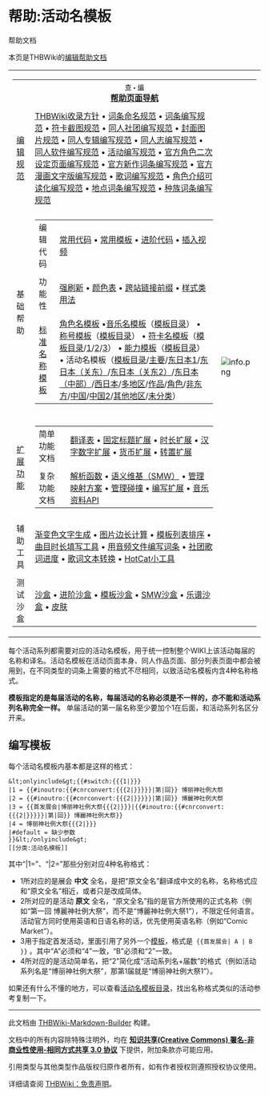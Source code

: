 # 帮助:活动名模板

<!-- source html: G:\repos\THBWiki-Markdown-Builder\THBWikiMarkdown\Temp\other\a\a4\ns12%3A%E6%B4%BB%E5%8A%A8%E5%90%8D%E6%A8%A1%E6%9D%BF.html -->

帮助文档

本页是THBWiki的[编辑帮助文档](./分类-帮助文档.md)

<table><tbody><tr><td><table cellspacing="0" class="nowraplinks mw-collapsible uncollapsed" style="width:100%;;;"><tbody><tr><th style=";" colspan="3" class="navbox-title"><div class="navbar"><div class="noprint plainlinksneverexpand" style="background-color:transparent; padding:0; font-weight:normal; font-size:80%; white-space:nowrap;"><a href="./模板-帮助页面导航.md" title="模板:帮助页面导航"><span style=";;border:none;" title="查看这个模板">查</span></a>&#160;<span style="font-size:80%;">•</span>&#160;<a href="/index.php?title=%E6%A8%A1%E6%9D%BF:%E5%B8%AE%E5%8A%A9%E9%A1%B5%E9%9D%A2%E5%AF%BC%E8%88%AA&amp;action=edit"><span style=";;border:none;" title="您可以编辑这个模板。请在储存变更之前先预览">编</span></a></div></div><span><a href="./分类-帮助文档.md" title="分类:帮助文档">帮助页面导航</a></span></th></tr><tr><td></td></tr><tr><td class="navbox-group" style=";;"><a href="./分类-规范文档.md" title="分类:规范文档">编辑规范</a></td><td style=";;" class="navbox-list navbox-odd"><div><a href="./THBWiki-收录方针.md" title="THBWiki:收录方针">THBWiki收录方针</a> &#8226; <a href="./帮助-词条命名规范.md" title="帮助:词条命名规范">词条命名规范</a> &#8226; <a href="./帮助-词条编写规范.md" title="帮助:词条编写规范">词条编写规范</a> &#8226; <a href="./帮助-符卡截图规范.md" title="帮助:符卡截图规范">符卡截图规范</a> &#8226; <a href="./帮助-同人社团.md" title="帮助:同人社团">同人社团编写规范</a> &#8226; <a href="./帮助-封面图片.md" title="帮助:封面图片">封面图片规范</a> &#8226; <a href="./帮助-同人专辑.md" title="帮助:同人专辑">同人专辑编写规范</a> &#8226; <a href="/index.php?title=%E5%B8%AE%E5%8A%A9:%E5%90%8C%E4%BA%BA%E5%BF%97&amp;action=edit&amp;redlink=1" class="new" title="帮助:同人志（页面不存在）">同人志编写规范</a> &#8226; <a href="/index.php?title=%E5%B8%AE%E5%8A%A9:%E5%90%8C%E4%BA%BA%E8%BD%AF%E4%BB%B6&amp;action=edit&amp;redlink=1" class="new" title="帮助:同人软件（页面不存在）">同人软件编写规范</a> &#8226; <a href="./帮助-活动.md" title="帮助:活动">活动编写规范</a> &#8226; <a href="./帮助-官方角色二次设定页面.md" title="帮助:官方角色二次设定页面">官方角色二次设定页面编写规范</a> &#8226; <a href="./帮助-官作新作词条.md" title="帮助:官作新作词条">官方新作词条编写规范</a> &#8226; <a href="./帮助-官方漫画文字版.md" title="帮助:官方漫画文字版">官方漫画文字版编写规范</a> &#8226;  <a href="./帮助-歌词.md" title="帮助:歌词">歌词编写规范</a> &#8226;  <a href="./帮助-角色介绍可读化.md" title="帮助:角色介绍可读化">角色介绍可读化编写规范</a> &#8226;  <a href="./帮助-地点词条.md" title="帮助:地点词条">地点词条编写规范</a> &#8226;  <a href="./帮助-种族词条.md" title="帮助:种族词条">种族词条编写规范</a></div></td><td class="navbox-image" style="" rowspan="9"><img src="https://static.thwiki.cc/template/info.png" alt="info.png"></td></tr><tr><td></td></tr><tr><td class="navbox-group" style=";;">基础帮助</td><td style=";;" class="navbox-list navbox-even"><div></div><table cellspacing="0" class="nowraplinks navbox-subgroup" style="width:100%;;;;"><tbody><tr><td class="navbox-group" style=";;"><div>编辑代码</div></td><td style=";;" class="navbox-list navbox-odd"><div><a href="./帮助-常用代码.md" title="帮助:常用代码">常用代码</a> &#8226; <a href="./帮助-常用模板.md" title="帮助:常用模板">常用模板</a> &#8226; <a href="./帮助-特殊代码.md" title="帮助:特殊代码">进阶代码</a> &#8226; <a href="./帮助-插入视频.md" title="帮助:插入视频">插入视频</a></div></td></tr><tr><td></td></tr><tr><td class="navbox-group" style=";;"><div>功能性</div></td><td style=";;" class="navbox-list navbox-even"><div><a href="./帮助-强刷新.md" title="帮助:强刷新">强刷新</a> &#8226; <a href="./帮助-颜色表.md" title="帮助:颜色表">颜色表</a> &#8226; <a href="./帮助-跨站链接前缀.md" title="帮助:跨站链接前缀">跨站链接前缀</a> &#8226; <a href="./帮助-样式类别.md" title="帮助:样式类别">样式类用法</a></div></td></tr><tr><td></td></tr><tr><td class="navbox-group" style=";;"><div><a href="./分类-标准名称模板.md" title="分类:标准名称模板">标准名称模板</a></div></td><td style=";;" class="navbox-list navbox-odd"><div><a href="./帮助-角色名模板.md" title="帮助:角色名模板">角色名模板</a> &#8226;<a href="./帮助-音乐名模板.md" title="帮助:音乐名模板">音乐名模板</a>（<a href="./音乐名模板目录.md" title="音乐名模板目录">模板目录</a>） &#8226; <a href="./帮助-称号模板.md" title="帮助:称号模板">称号模板</a>（<a href="./称号模板目录.md" title="称号模板目录">模板目录</a>） &#8226; <a href="./帮助-符卡名模板.md" title="帮助:符卡名模板">符卡名模板</a>（<a href="./符卡名模板目录.md" title="符卡名模板目录">模板目录</a>/<a href="./符卡名模板目录1.md" title="符卡名模板目录1">1</a>/<a href="./符卡名模板目录2.md" title="符卡名模板目录2">2</a>/<a href="./符卡名模板目录3.md" title="符卡名模板目录3">3</a>）  &#8226; <a href="./帮助-能力模板.md" title="帮助:能力模板">能力模板</a>（<a href="./能力模板目录.md" title="能力模板目录">模板目录</a>）&#8226; <a class="mw-selflink selflink">活动名模板</a>（<a href="./活动名模板目录.md" title="活动名模板目录">模板目录</a>/<a href="./活动名模板目录-主要展会.md" title="活动名模板目录/主要展会">主要</a>/<a href="./活动名模板目录-东方Only-东日本地区1限定.md" title="活动名模板目录/东方Only/东日本地区1限定">东日本1</a>/<a href="./活动名模板目录-东方Only-东日本地区限定（关东地方）.md" title="活动名模板目录/东方Only/东日本地区限定（关东地方）">东日本（关东）</a>/<a href="./活动名模板目录-东方Only-东日本地区限定（关东地方2）.md" title="活动名模板目录/东方Only/东日本地区限定（关东地方2）">东日本（关东2）</a>/<a href="./活动名模板目录-东方Only-东日本地区限定（中部地方）.md" title="活动名模板目录/东方Only/东日本地区限定（中部地方）">东日本（中部）</a>/<a href="./活动名模板目录-东方Only-西日本地区限定.md" title="活动名模板目录/东方Only/西日本地区限定">西日本</a>/<a href="./活动名模板目录-东方Only-多地方地区限定.md" title="活动名模板目录/东方Only/多地方地区限定">多地区</a>/<a href="./活动名模板目录-东方Only-作品限定.md" title="活动名模板目录/东方Only/作品限定">作品</a>/<a href="./活动名模板目录-东方Only-角色限定.md" title="活动名模板目录/东方Only/角色限定">角色</a>/<a href="./活动名模板目录-非东方Only.md" title="活动名模板目录/非东方Only">非东方</a>/<a href="./活动名模板目录-中国展会.md" title="活动名模板目录/中国展会">中国</a>/<a href="./活动名模板目录-中国展会2.md" title="活动名模板目录/中国展会2">中国2</a>/<a href="./活动名模板目录-其他地区展会.md" title="活动名模板目录/其他地区展会">其他地区</a>/<a href="./活动名模板目录-未分类.md" title="活动名模板目录/未分类">未分类</a>）</div></td></tr></tbody></table><div></div></td></tr><tr><td></td></tr><tr><td class="navbox-group" style=";;"><a href="./分类-扩展帮助文档.md" title="分类:扩展帮助文档">扩展功能</a></td><td style=";;" class="navbox-list navbox-odd"><div></div><table cellspacing="0" class="nowraplinks navbox-subgroup" style="width:100%;;;;"><tbody><tr><td class="navbox-group" style=";;"><div>简单功能文档</div></td><td style=";;" class="navbox-list navbox-odd"><div><a href="./帮助-翻译表.md" title="帮助:翻译表">翻译表</a> &#8226; <a href="./帮助-固定标题扩展.md" title="帮助:固定标题扩展">固定标题扩展</a> &#8226; <a href="./帮助-时长扩展.md" title="帮助:时长扩展">时长扩展</a> &#8226; <a href="./帮助-汉字数字扩展.md" title="帮助:汉字数字扩展">汉字数字扩展</a> &#8226; <a href="./帮助-货币扩展.md" title="帮助:货币扩展">货币扩展</a> &#8226; <a href="./帮助-转置扩展.md" title="帮助:转置扩展">转置扩展</a></div></td></tr><tr><td></td></tr><tr><td class="navbox-group" style=";;"><div>复杂功能文档</div></td><td style=";;" class="navbox-list navbox-even"><div><a href="./帮助-解析函数.md" title="帮助:解析函数">解析函数</a> &#8226; <a href="./帮助-SMW.md" title="帮助:SMW">语义维基（SMW）</a> &#8226; <a href="./帮助-管理映射方案.md" title="帮助:管理映射方案">管理映射方案</a> &#8226; <a href="./帮助-管理碰撞.md" title="帮助:管理碰撞">管理碰撞</a> &#8226; <a href="./帮助-编写扩展.md" title="帮助:编写扩展">编写扩展</a> &#8226; <a href="./帮助-音乐资料API.md" title="帮助:音乐资料API">音乐资料API</a></div></td></tr></tbody></table><div></div></td></tr><tr><td></td></tr><tr><td class="navbox-group" style=";;">辅助工具</td><td style=";;" class="navbox-list navbox-even"><div><span class="plainlinks"><a rel="nofollow" class="external text" href="https://tool.thwiki.cc/textcolor">渐变色文字生成</a> &#8226; <a rel="nofollow" class="external text" href="https://tool.thwiki.cc/calline">图片边长计算</a> &#8226; <a rel="nofollow" class="external text" href="https://tool.thwiki.cc/sort">模板列表排序</a> &#8226; <a rel="nofollow" class="external text" href="https://tool.thwiki.cc/tracks">曲目时长填写工具</a> &#8226; <a rel="nofollow" class="external text" href="https://tool.thwiki.cc/tags/">用音频文件编写词条</a> &#8226; <a rel="nofollow" class="external text" href="https://tool.thwiki.cc/circlelyrics">社团歌词进度</a> &#8226; <a rel="nofollow" class="external text" href="https://tool.thwiki.cc/lrctowiki">歌词文本转换</a></span> &#8226; <a href="./帮助-Gadget-HotCat.md" title="帮助:Gadget-HotCat">HotCat小工具</a></div></td></tr><tr><td></td></tr><tr><td class="navbox-group" style=";;">测试沙盒</td><td style=";;" class="navbox-list navbox-odd"><div><a href="/%E6%B2%99%E7%9B%92" title="沙盒">沙盒</a> &#8226; <a href="./沙盒-高级功能.md" title="沙盒/高级功能">进阶沙盒</a> &#8226; <a href="./模板-沙盒.md" title="模板:沙盒">模板沙盒‎</a> &#8226; <a href="./沙盒-SMW.md" title="沙盒/SMW">SMW‎沙盒‎</a> &#8226; <a href="./沙盒-乐谱.md" title="沙盒/乐谱">乐谱沙盒‎</a> &#8226; <a href="./帮助-皮肤.md" title="帮助:皮肤">皮肤‎‎</a></div></td></tr></tbody></table></td></tr></tbody></table>


  
  

每个活动系列都需要对应的活动名模板，用于统一控制整个WIKI上该活动每届的名称和译名。活动名模板在活动页面本身、同人作品页面、部分列表页面中都会被用到，在不同类型的词条上需要的格式不尽相同，以致活动名模板内含4种名称格式。
  
  
 **模板指定的是每届活动的名称，每届活动的名称必须是不一样的，亦不能和活动系列名称完全一样。** 单届活动的第一届名称至少要加个1在后面，和活动系列名区分开来。
  

## 编写模板
  
每个活动名模板内基本都是这样的格式：
  

```
&lt;onlyinclude&gt;{{#switch:{{{1|}}}
|1 = {{#inoutro:{{#cnrconvert:{{{2|}}}}}|第|回}} 博丽神社例大祭
|2 = {{#inoutro:{{#cnrconvert:{{{2|}}}}}|第|回}} 博麗神社例大祭
|3 = {{首发展会|博丽神社例大祭{{{2|}}}|{{#inoutro:{{#cnrconvert:{{{2|}}}}}|第|回}} 博麗神社例大祭}}
|4 = 博丽神社例大祭{{{2|}}}
|#default = 缺少参数
}}&lt;/onlyinclude&gt;
[[分类:活动名模板]]
```

  
其中“|1=”、“|2=”那些分别对应4种名称格式：
  

- 1所对应的是展会 **中文** 全名，是把“原文全名”翻译成中文的名称，名称格式应和“原文全名”相近，或者只是改成简体。
- 2所对应的是活动 **原文** 全名，“原文全名”指的是官方所使用的正式名称（例如“第一回 博麗神社例大祭”，而不是“博麗神社例大祭1”），不限定任何语言。活动官方同时使用英语和日语名称的话，优先使用英语名称（例如“Comic Market”）。
- 3用于指定首发活动，里面引用了另外一个[模板](./模板-首发展会.md)，格式是`
{{首发展会| A | B }}`
。其中“A”必须和“4”一致，“B”必须和“2”一致。
- 4所对应的是活动简单名，把“2”简化成“活动系列名+届数”的格式（例如活动系列名是“博丽神社例大祭”，那第1届就是“博丽神社例大祭1”）。

  
如果还有什么不懂的地方，可以查看[活动名模板目录](./活动名模板目录.md)，找出名称格式类似的活动参考复制一下。
  





---

此文档由 [THBWiki-Markdown-Builder](https://github.com/Delsin-Yu/THBWiki-Markdown-Builder) 构建。

文档中的所有内容除特殊注明外，均在 [**知识共享(Creative Commons) 署名-非商业性使用-相同方式共享 3.0 协议**](https://creativecommons.org/licenses/by-sa/3.0/deed.zh-hans) 下提供，附加条款亦可能应用。

引用类型与其他类型作品版权归原作者所有，如有作者授权则遵照授权协议使用。

详细请查阅 [THBWiki：免责声明](https://thbwiki.cc/THBWiki:%E5%85%8D%E8%B4%A3%E5%A3%B0%E6%98%8E)。

